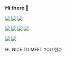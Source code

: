 ### Hi there 👋

<!--
**jampark1/jampark1** is a ✨ _special_ ✨ repository because its `README.md` (this file) appears on your GitHub profile.

Here are some ideas to get you started:

- 🔭 I’m currently working on ...
- 🌱 I’m currently learning ...
- 👯 I’m looking to collaborate on ...
- 🤔 I’m looking for help with ...
- 💬 Ask me about ...
- 📫 How to reach me: ...
- 😄 Pronouns: ...
- ⚡ Fun fact: ...
-->
<img src="https://img.shields.io/badge/C++-%2300599C.svg?style=flat-square&logo=c%2B%2B&logoColor=white"/> <img src="https://img.shields.io/badge/C%23-239120?style=flat-square&logo=C Sharp&logoColor=white"/> <img src="https://img.shields.io/badge/Delphi-EE1F35?style=flat-square&logo=Delphi&logoColor=white"/>

<img src="https://img.shields.io/badge/Mysql-4479A1?style=flat-square&logo=MySQL&logoColor=white"/> <img src="https://img.shields.io/badge/MariaDB-003545?style=flat-square&logo=MariaDB&logoColor=white"/> <img src="https://img.shields.io/badge/Oracle-F80000?style=flat-square&logo=Oracle&logoColor=white"/> <img src="https://img.shields.io/badge/Microsoft Access-A4373A?style=flat-square&logo=Microsoft Access&logoColor=white"/>

<img src="https://img.shields.io/badge/JSON-000000?style=flat-square&logo=JSON&logoColor=white"/> <img src="https://img.shields.io/badge/DevExpress-FF7200?style=flat-square&logo=DevExpress&logoColor=white"/>

HI, NICE TO MEET YOU
현수 

